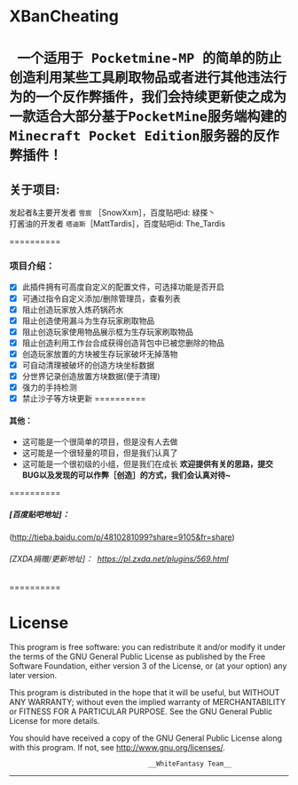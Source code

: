 # XBanCheating
` 一个适用于 Pocketmine-MP 的简单的防止创造利用某些工具刷取物品或者进行其他违法行为的一个反作弊插件，我们会持续更新使之成为一款适合大部分基于PocketMine服务端构建的Minecraft Pocket Edition服务器的反作弊插件！`  
=========  

## **关于项目**:

发起者&主要开发者 `雪宸`    ［SnowXxm］，百度贴吧id: 緑搽丶  
打酱油的开发者 `塔迪斯`［MattTardis］，百度贴吧id: The_Tardis  

==========

### **项目介绍**：  
- [x] 此插件拥有可高度自定义的配置文件，可选择功能是否开启  
- [x] 可通过指令自定义添加/删除管理员，查看列表  
- [x] 阻止创造玩家放入炼药锅药水  
- [x] 阻止创造使用漏斗为生存玩家刷取物品  
- [x] 阻止创造玩家使用物品展示框为生存玩家刷取物品
- [x] 阻止创造利用工作台合成获得创造背包中已被您删除的物品  
- [x] 创造玩家放置的方块被生存玩家破坏无掉落物  
- [x] 可自动清理被破坏的创造方块坐标数据
- [x] 分世界记录创造放置方块数据(便于清理)
- [x] 强力的手持检测
- [x] 禁止沙子等方块更新
==========  

#### **其他**：  
* 这可能是一个很简单的项目，但是没有人去做  
* 这可能是一个很轻量的项目，但是我们认真了  
* 这可能是一个很初级的小组，但是我们在成长
**欢迎提供有关的思路，提交BUG以及发现的可以作弊［创造］的方式，我们会认真对待~**

==========

##### [百度贴吧地址]：  
 (http://tieba.baidu.com/p/4810281099?share=9105&fr=share) 
###### [ZXDA捐赠/更新地址]：  https://pl.zxda.net/plugins/569.html
==========

# **License**
This program is free software: you can redistribute it and/or modify
it under the terms of the GNU General Public License as published by
the Free Software Foundation, either version 3 of the License, or
(at your option) any later version.

This program is distributed in the hope that it will be useful,
but WITHOUT ANY WARRANTY; without even the implied warranty of
MERCHANTABILITY or FITNESS FOR A PARTICULAR PURPOSE.  See the
GNU General Public License for more details.

You should have received a copy of the GNU General Public License
along with this program.  If not, see <http://www.gnu.org/licenses/>.

                                       __WhiteFantasy Team__
__________
